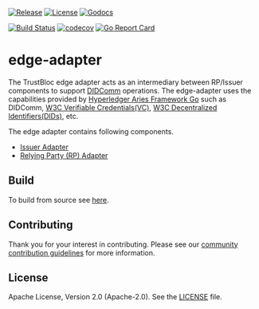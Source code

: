 [![Release](https://img.shields.io/github/release/trustbloc/edge-adapter.svg?style=flat-square)](https://github.com/trustbloc/edge-adapter/releases/latest)
[![License](https://img.shields.io/badge/License-Apache%202.0-blue.svg)](https://raw.githubusercontent.com/trustbloc/edge-adapter/master/LICENSE)
[![Godocs](https://img.shields.io/badge/godoc-reference-blue.svg)](https://godoc.org/github.com/trustbloc/edge-adapter)

[![Build Status](https://dev.azure.com/trustbloc/edge/_apis/build/status/trustbloc.edge-adapter?branchName=master)](https://dev.azure.com/trustbloc/edge/_build/latest?definitionId=41&branchName=master)
[![codecov](https://codecov.io/gh/trustbloc/edge-adapter/branch/master/graph/badge.svg)](https://codecov.io/gh/trustbloc/edge-adapter)
[![Go Report Card](https://goreportcard.com/badge/github.com/trustbloc/edge-adapter)](https://goreportcard.com/report/github.com/trustbloc/edge-adapter)

# edge-adapter

The TrustBloc edge adapter acts as an intermediary between RP/Issuer components to support [DIDComm](https://github.com/hyperledger/aries-rfcs/tree/master/concepts/0005-didcomm) 
operations. The edge-adapter uses the capabilities provided by [Hyperledger Aries Framework Go](https://github.com/hyperledger/aries-framework-go) 
such as DIDComm, [W3C Verifiable Credentials(VC)](https://w3c.github.io/vc-data-model/), [W3C Decentralized Identifiers(DIDs)](https://w3c.github.io/did-core/), etc.

The edge adapter contains following components.
- [Issuer Adapter](./docs/issuer/README.md)
- [Relying Party (RP) Adapter](./docs/rp/README.md) 

## Build
To build from source see [here](docs/build.md).

## Contributing
Thank you for your interest in contributing. Please see our [community contribution guidelines](https://github.com/trustbloc/community/blob/master/CONTRIBUTING.md) for more information.

## License
Apache License, Version 2.0 (Apache-2.0). See the [LICENSE](LICENSE) file.
